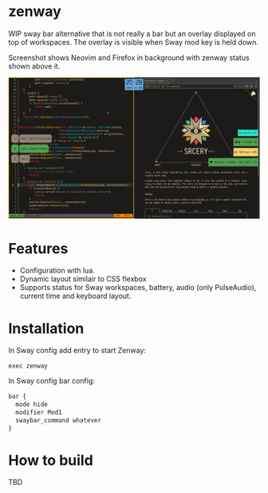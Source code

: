 # zenway
WIP sway bar alternative that is not really a bar but an overlay displayed on top of workspaces. The overlay is visible when Sway mod key is held down.

Screenshot shows Neovim and Firefox in background with zenway status shown above it.

![Alt text](/screenshots/beta2.png?raw=true "Screenshot of early beta with neovim in background")

# Features
* Configuration with lua.
* Dynamic layout similair to CSS flexbox
* Supports status for Sway workspaces, battery, audio (only PulseAudio), current time and keyboard layout.

# Installation
In Sway config add entry to start Zenway:
```
exec zenway
```
In Sway config bar config:
```
bar {
  mode hide
  modifier Mod1
  swaybar_command whatever
}
```
# How to build
TBD
